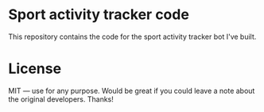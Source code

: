 # Sport activity tracker code

This repository contains the code for the sport activity tracker bot I've built.

# License

MIT — use for any purpose. Would be great if you could leave a note about the original developers. Thanks!
